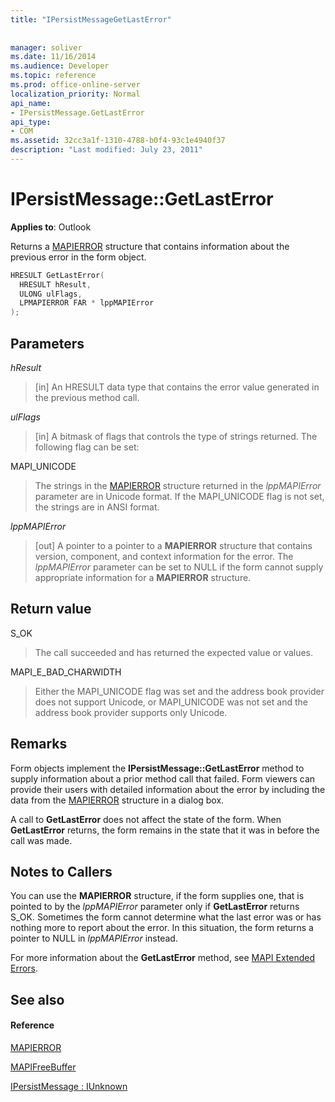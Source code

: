 ```yaml
---
title: "IPersistMessageGetLastError"
 
 
manager: soliver
ms.date: 11/16/2014
ms.audience: Developer
ms.topic: reference
ms.prod: office-online-server
localization_priority: Normal
api_name:
- IPersistMessage.GetLastError
api_type:
- COM
ms.assetid: 32cc3a1f-1310-4788-b0f4-93c1e4940f37
description: "Last modified: July 23, 2011"
---
```


# IPersistMessage::GetLastError

  
  
**Applies to**: Outlook 
  
Returns a [MAPIERROR](mapierror.md) structure that contains information about the previous error in the form object. 
  
```cpp
HRESULT GetLastError(
  HRESULT hResult,
  ULONG ulFlags,
  LPMAPIERROR FAR * lppMAPIError
);
```

## Parameters

 _hResult_
  
> [in] An HRESULT data type that contains the error value generated in the previous method call.
    
 _ulFlags_
  
> [in] A bitmask of flags that controls the type of strings returned. The following flag can be set:
    
MAPI_UNICODE 
  
> The strings in the [MAPIERROR](mapierror.md) structure returned in the  _lppMAPIError_ parameter are in Unicode format. If the MAPI_UNICODE flag is not set, the strings are in ANSI format. 
    
 _lppMAPIError_
  
> [out] A pointer to a pointer to a **MAPIERROR** structure that contains version, component, and context information for the error. The  _lppMAPIError_ parameter can be set to NULL if the form cannot supply appropriate information for a **MAPIERROR** structure. 
    
## Return value

S_OK 
  
> The call succeeded and has returned the expected value or values.
    
MAPI_E_BAD_CHARWIDTH 
  
> Either the MAPI_UNICODE flag was set and the address book provider does not support Unicode, or MAPI_UNICODE was not set and the address book provider supports only Unicode.
    
## Remarks

Form objects implement the **IPersistMessage::GetLastError** method to supply information about a prior method call that failed. Form viewers can provide their users with detailed information about the error by including the data from the [MAPIERROR](mapierror.md) structure in a dialog box. 
  
A call to **GetLastError** does not affect the state of the form. When **GetLastError** returns, the form remains in the state that it was in before the call was made. 
  
## Notes to Callers

You can use the **MAPIERROR** structure, if the form supplies one, that is pointed to by the  _lppMAPIError_ parameter only if **GetLastError** returns S_OK. Sometimes the form cannot determine what the last error was or has nothing more to report about the error. In this situation, the form returns a pointer to NULL in  _lppMAPIError_ instead. 
  
For more information about the **GetLastError** method, see [MAPI Extended Errors](mapi-extended-errors.md).
  
## See also

#### Reference

[MAPIERROR](mapierror.md)
  
[MAPIFreeBuffer](mapifreebuffer.md)
  
[IPersistMessage : IUnknown](ipersistmessageiunknown.md)

